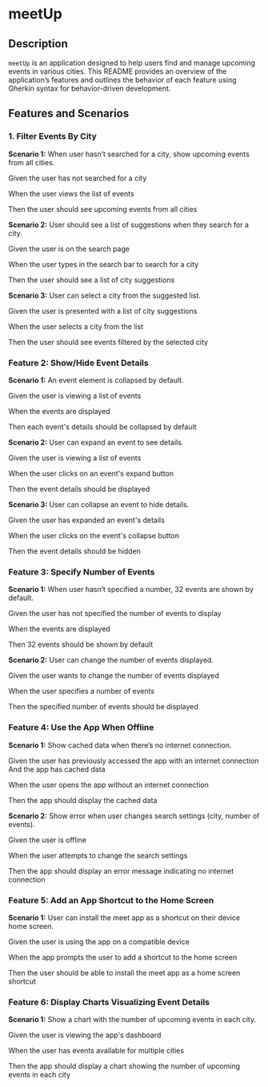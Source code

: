 # meetUp

## Description
`meetUp` is an application designed to help users find and manage upcoming events in various cities. This README provides an overview of the application’s features and outlines the behavior of each feature using Gherkin syntax for behavior-driven development.

## Features and Scenarios

### 1. Filter Events By City

**Scenario 1:** When user hasn’t searched for a city, show upcoming events from all cities.

Given the user has not searched for a city

When the user views the list of events

Then the user should see upcoming events from all cities

**Scenario 2:** User should see a list of suggestions when they search for a city.

Given the user is on the search page

When the user types in the search bar to search for a city

Then the user should see a list of city suggestions

**Scenario 3:** User can select a city from the suggested list.

Given the user is presented with a list of city suggestions

When the user selects a city from the list

Then the user should see events filtered by the selected city


### Feature 2: Show/Hide Event Details

**Scenario 1:** An event element is collapsed by default.

Given the user is viewing a list of events

When the events are displayed

Then each event's details should be collapsed by default

**Scenario 2:** User can expand an event to see details.

Given the user is viewing a list of events

When the user clicks on an event's expand button

Then the event details should be displayed

**Scenario 3:** User can collapse an event to hide details.

Given the user has expanded an event's details

When the user clicks on the event's collapse button

Then the event details should be hidden

### Feature 3: Specify Number of Events

**Scenario 1:** When user hasn’t specified a number, 32 events are shown by default.

Given the user has not specified the number of events to display

When the events are displayed

Then 32 events should be shown by default

**Scenario 2:** User can change the number of events displayed.

Given the user wants to change the number of events displayed

When the user specifies a number of events

Then the specified number of events should be displayed

### Feature 4: Use the App When Offline

**Scenario 1:** Show cached data when there’s no internet connection.

Given the user has previously accessed the app with an internet connection
And the app has cached data

When the user opens the app without an internet connection

Then the app should display the cached data

**Scenario 2:** Show error when user changes search settings (city, number of events).

Given the user is offline

When the user attempts to change the search settings

Then the app should display an error message indicating no internet connection


### Feature 5: Add an App Shortcut to the Home Screen

**Scenario 1:** User can install the meet app as a shortcut on their device home screen.

Given the user is using the app on a compatible device

When the app prompts the user to add a shortcut to the home screen

Then the user should be able to install the meet app as a home screen shortcut

### Feature 6: Display Charts Visualizing Event Details

**Scenario 1:** Show a chart with the number of upcoming events in each city.

Given the user is viewing the app's dashboard

When the user has events available for multiple cities

Then the app should display a chart showing the number of upcoming events in each city
